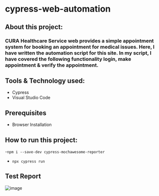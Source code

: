 # cypress-web-automation

## About this project:
### CURA Healthcare Service web provides a simple appointment system for booking an appointment for medical issues. Here, I have written the automation script for this site. In my script, I have covered the following functionality login, make appointment & verify the appointment.

## Tools & Technology used:
- Cypress
- Visual Studio Code

 ## Prerequisites 
 - Browser Installation
   
## How to run this project:
-```npm i --save-dev cypress-mochawesome-reporter```
- ```npx cypress run```

## Test Report
![image](https://github.com/toufasaha/cypress-web-automation/assets/55781612/a60cfa80-e76b-4105-879b-148219d25722)

